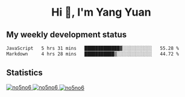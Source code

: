<h1 align="center">Hi 👋, I'm Yang Yuan</h1>


## My weekly development status
<!--START_SECTION:waka-->

```txt
JavaScript   5 hrs 31 mins   █████████████▓░░░░░░░░░░░   55.28 %
Markdown     4 hrs 28 mins   ███████████▒░░░░░░░░░░░░░   44.72 %
```

<!--END_SECTION:waka-->

## Statistics
<a href="https://github.com/anuraghazra/github-readme-stats">
  <img src="https://github-readme-stats.vercel.app/api/top-langs/?username=no5no6&theme=dracula" alt="no5no6">
</a>
<a href="https://github.com/anuraghazra/github-readme-stats">
  <img src="https://github-readme-stats.vercel.app/api?username=no5no6&show_icons=true&theme=dracula&line_height=40" alt="no5no6">
</a>
<a href="https://github.com/anuraghazra/github-readme-stats">
  <img align="center" src="https://github-readme-streak-stats.herokuapp.com/?user=no5no6&theme=dracula" alt="no5no6" />
</a>